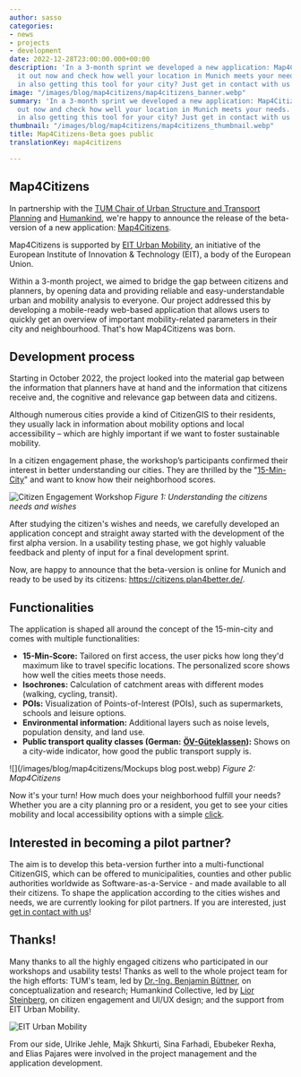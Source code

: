 ```yaml
---
author: sasso
categories:
- news
- projects
- development
date: 2022-12-28T23:00:00.000+00:00
description: 'In a 3-month sprint we developed a new application: Map4Citizens. Try
  it out now and check how well your location in Munich meets your needs. Interested
  in also getting this tool for your city? Just get in contact with us!'
image: "/images/blog/map4citizens/map4citizens_banner.webp"
summary: 'In a 3-month sprint we developed a new application: Map4Citizens. Try it
  out now and check how well your location in Munich meets your needs. Interested
  in also getting this tool for your city? Just get in contact with us!'
thumbnail: "/images/blog/map4citizens/map4citizens_thumbnail.webp"
title: Map4Citizens-Beta goes public
translationKey: map4citizens

---
```

## Map4Citizens

In partnership with the [TUM Chair of Urban Structure and Transport Planning](https://www.mos.ed.tum.de/sv/startseite/ "TUM Chair of Urban Structure and Transport Planning") and [Humankind](https://www.humankind.city/ "Humankind"), we're happy to announce the release of the beta-version of a new application: [Map4Citizens](https://citizens.plan4better.de/ "Try it out!").

Map4Citizens is supported by [EIT Urban Mobility](https://www.eiturbanmobility.eu/), an initiative of the European Institute of Innovation & Technology (EIT), a body of the European Union.

Within a 3-month project, we aimed to bridge the gap between citizens and planners, by opening data and providing reliable and easy-understandable urban and mobility analysis to everyone. Our project addressed this by developing a mobile-ready web-based application that allows users to quickly get an overview of important mobility-related parameters in their city and neighbourhood. That's how Map4Citizens was born.

## Development process

Starting in October 2022, the project looked into the material gap between the information that planners have at hand and the information that citizens receive and, the cognitive and relevance gap between data and citizens.

Although numerous cities provide a kind of CitizenGIS to their residents, they usually lack in information about mobility options and local accessibility – which are highly important if we want to foster sustainable mobility.

In a citizen engagement phase, the workshop’s participants confirmed their interest in better understanding our cities. They are thrilled by the "[15-Min-City](https://www.eiturbanmobility.eu/wp-content/uploads/2022/11/EIT-UrbanMobilityNext9_15-min-City_144dpi.pdf "Learn more about the 15-Min-City Concept")" and want to know how their neighborhood scores.

![Citizen Engagement Workshop](/images/blog/map4citizens/workshop.webp "Insights from our Citizen Engagement Workshop")
_Figure 1: Understanding the citizens needs and wishes_

After studying the citizen's wishes and needs, we carefully developed an application concept and straight away started with the development of the first alpha version. In a usability testing phase, we got highly valuable feedback and plenty of input for a final development sprint.

Now, are happy to announce that the beta-version is online for Munich and ready to be used by its citizens: https://citizens.plan4better.de/.

## Functionalities

The application is shaped all around the concept of the 15-min-city and comes with multiple functionalities:

* **15-Min-Score:** Tailored on first access, the user picks how long they'd maximum like to travel specific locations. The personalized score shows how well the cities meets those needs.
* **Isochrones:** Calculation of catchment areas with different modes (walking, cycling, transit).
* **POIs:** Visualization of Points-of-Interest (POIs), such as supermarkets, schools and leisure options.
* **Environmental information:** Additional layers such as noise levels, population density, and land use.
* **Public transport quality classes (German:** [**ÖV-Güteklassen**](/en/docs/oev_gueteklasse/)**):** Shows on a city-wide indicator, how good the public transport supply is.

![](/images/blog/map4citizens/Mockups blog post.webp)
_Figure 2: Map4Citizens_

Now it's your turn! How much does your neighborhood fulfill your needs? Whether you are a city planning pro or a resident, you get to see your cities mobility and local accessibility options with a simple [click](https://citizens.plan4better.de/ "Visit Map4Citizens").

## Interested in becoming a pilot partner?

The aim is to develop this beta-version further into a multi-functional CitizenGIS, which can be offered to municipalities, counties and other public authorities worldwide as Software-as-a-Service - and made available to all their citizens. To shape the application according to the cities wishes and needs, we are currently looking for pilot partners. If you are interested, just [get in contact with us](/en/contact/ "Contact")!

## Thanks!

Many thanks to all the highly engaged citizens who participated in our workshops and usability tests!
Thanks as well to the whole project team for the high efforts: TUM's team, led by [Dr.-Ing. Benjamin Büttner](https://www.linkedin.com/in/benjamin-b%C3%BCttner-3432ba52/), on conceptualization and research; Humankind Collective, led by [Lior Steinberg](https://www.linkedin.com/in/liorsteinberg/), on citizen engagement and UI/UX design; and the support from EIT Urban Mobility.

![EIT Urban Mobility](/images/blog/map4citizens/eit.webp "EIT Urban Mobility")

From our side, Ulrike Jehle, Majk Shkurti, Sina Farhadi, Ebubeker Rexha, and Elias Pajares were involved in the project management and the application development.